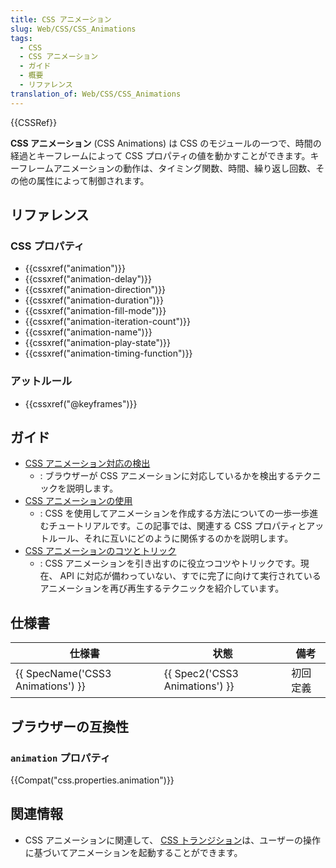 ```yaml
---
title: CSS アニメーション
slug: Web/CSS/CSS_Animations
tags:
  - CSS
  - CSS アニメーション
  - ガイド
  - 概要
  - リファレンス
translation_of: Web/CSS/CSS_Animations
---
```

{{CSSRef}}

**CSS アニメーション** (CSS Animations) は CSS のモジュールの一つで、時間の経過とキーフレームによって CSS プロパティの値を動かすことができます。キーフレームアニメーションの動作は、タイミング関数、時間、繰り返し回数、その他の属性によって制御されます。

## リファレンス

### CSS プロパティ

- {{cssxref("animation")}}
- {{cssxref("animation-delay")}}
- {{cssxref("animation-direction")}}
- {{cssxref("animation-duration")}}
- {{cssxref("animation-fill-mode")}}
- {{cssxref("animation-iteration-count")}}
- {{cssxref("animation-name")}}
- {{cssxref("animation-play-state")}}
- {{cssxref("animation-timing-function")}}

### アットルール

- {{cssxref("@keyframes")}}

## ガイド

- [CSS アニメーション対応の検出](/ja/docs/Web/CSS/CSS_Animations/Detecting_CSS_animation_support)
  - : ブラウザーが CSS アニメーションに対応しているかを検出するテクニックを説明します。
- [CSS アニメーションの使用](/ja/docs/Web/CSS/CSS_Animations/Using_CSS_animations)
  - : CSS を使用してアニメーションを作成する方法についての一歩一歩進むチュートリアルです。この記事では、関連する CSS プロパティとアットルール、それに互いにどのように関係するのかを説明します。
- [CSS アニメーションのコツとトリック](/ja/docs/Web/CSS/CSS_Animations/Tips)
  - : CSS アニメーションを引き出すのに役立つコツやトリックです。現在、 API に対応が備わっていない、すでに完了に向けて実行されているアニメーションを再び再生するテクニックを紹介しています。

## 仕様書

| 仕様書                            | 状態                           | 備考     |
| --------------------------------- | ------------------------------ | -------- |
| {{ SpecName('CSS3 Animations') }} | {{ Spec2('CSS3 Animations') }} | 初回定義 |

## ブラウザーの互換性

### `animation` プロパティ

{{Compat("css.properties.animation")}}

## 関連情報

- CSS アニメーションに関連して、 [CSS トランジション](/ja/docs/Web/CSS/CSS_Transitions)は、ユーザーの操作に基づいてアニメーションを起動することができます。
